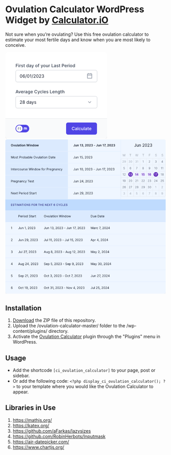 # Ovulation Calculator WordPress Widget by [Calculator.iO](https://www.calculator.io/ "Calculator.iO Homepage")

Not sure when you’re ovulating? Use this free ovulation calculator to estimate your most fertile days and know when you are most likely to conceive.

![Ovulation Calculator Input Form](/assets/images/screenshot-1.png "Ovulation Calculator Input Form")
![Ovulation Calculator Calculation Results](/assets/images/screenshot-2.png "Ovulation Calculator Calculation Results")

## Installation

1. [Download](https://github.com/pub-calculator-io/age-calculator/archive/refs/heads/master.zip) the ZIP file of this repository.
2. Upload the /ovulation-calculator-master/ folder to the /wp-content/plugins/ directory.
3. Activate the [Ovulation Calculator](https://www.calculator.io/ovulation-calculator/ "Ovulation Calculator Homepage") plugin through the "Plugins" menu in WordPress.

## Usage
* Add the shortcode `[ci_ovulation_calculator]` to your page, post or sidebar.
* Or add the following code: `<?php display_ci_ovulation_calculator(); ?>` to your template where you would like the Ovulation Calculator to appear.

## Libraries in Use
1. https://mathjs.org/
2. https://katex.org/
3. https://github.com/aFarkas/lazysizes
4. https://github.com/RobinHerbots/Inputmask
5. https://air-datepicker.com/
6. https://www.chartjs.org/
